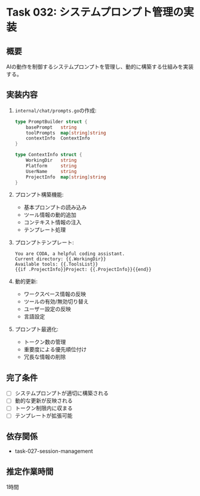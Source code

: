 # Task 032: システムプロンプト管理の実装

## 概要
AIの動作を制御するシステムプロンプトを管理し、動的に構築する仕組みを実装する。

## 実装内容
1. `internal/chat/prompts.go`の作成:
   ```go
   type PromptBuilder struct {
       basePrompt   string
       toolPrompts  map[string]string
       contextInfo  ContextInfo
   }
   
   type ContextInfo struct {
       WorkingDir   string
       Platform     string
       UserName     string
       ProjectInfo  map[string]string
   }
   ```

2. プロンプト構築機能:
   - 基本プロンプトの読み込み
   - ツール情報の動的追加
   - コンテキスト情報の注入
   - テンプレート処理

3. プロンプトテンプレート:
   ```
   You are CODA, a helpful coding assistant.
   Current directory: {{.WorkingDir}}
   Available tools: {{.ToolsList}}
   {{if .ProjectInfo}}Project: {{.ProjectInfo}}{{end}}
   ```

4. 動的更新:
   - ワークスペース情報の反映
   - ツールの有効/無効切り替え
   - ユーザー設定の反映
   - 言語設定

5. プロンプト最適化:
   - トークン数の管理
   - 重要度による優先順位付け
   - 冗長な情報の削除

## 完了条件
- [ ] システムプロンプトが適切に構築される
- [ ] 動的な更新が反映される
- [ ] トークン制限内に収まる
- [ ] テンプレートが拡張可能

## 依存関係
- task-027-session-management

## 推定作業時間
1時間